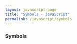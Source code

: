 ```yaml
---
layout: javascript-page
title: "Symbols - JavaScript"
permalink: /javascript/symbols
---
```


### Symbols
